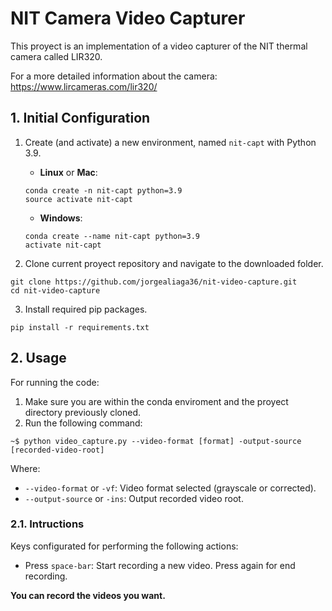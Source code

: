 # NIT Camera Video Capturer

This proyect is an implementation of a video capturer of the NIT thermal camera called LIR320.

For a more detailed information about the camera: https://www.lircameras.com/lir320/

## 1. Initial Configuration

1. Create (and activate) a new environment, named `nit-capt` with Python 3.9.

	- __Linux__ or __Mac__: 
	```
	conda create -n nit-capt python=3.9
	source activate nit-capt
	```
	- __Windows__: 
	```
	conda create --name nit-capt python=3.9
	activate nit-capt
	```

2. Clone current proyect repository and navigate to the downloaded folder.
```
git clone https://github.com/jorgealiaga36/nit-video-capture.git
cd nit-video-capture
```

3. Install required pip packages.
```
pip install -r requirements.txt
```

## 2. Usage

For running the code:

1. Make sure you are within the conda enviroment and the proyect directory previously cloned.
2. Run the following command:
```
~$ python video_capture.py --video-format [format] -output-source [recorded-video-root]
```

Where:
* `--video-format` or `-vf`: Video format selected (grayscale or corrected).
* `--output-source` or `-ins`: Output recorded video root.

### 2.1. Intructions

Keys configurated for performing the following actions:

* Press `space-bar`: Start recording a new video. Press again for end recording.

__**You can record the videos you want.**__






